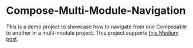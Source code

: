 # Compose-Multi-Module-Navigation
This is a demo project to showcase how to navigate from one Composable to another in a multi-module project. This project supports [this Medium post](https://medium.com/@abel.suviri.payan/multi-module-navigation-with-compose-e30c9923e2d3).
